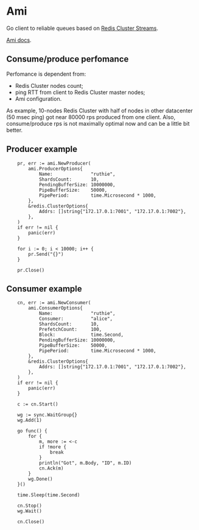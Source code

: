 # Ami

Go client to reliable queues based on [Redis Cluster Streams](https://redis.io/topics/streams-intro).

[Ami docs](https://godoc.org/github.com/kak-tus/ami).

## Consume/produce perfomance

Perfomance is dependent from:
- Redis Cluster nodes count;
- ping RTT from client to Redis Cluster master nodes;
- Ami configuration.

As example, 10-nodes Redis Cluster with half of nodes in other datacenter (50 msec ping) got near 80000 rps produced from one client. Also, consume/produce rps is not maximally optimal now and can be a little bit better.

## Producer example

```
	pr, err := ami.NewProducer(
		ami.ProducerOptions{
			Name:              "ruthie",
			ShardsCount:       10,
			PendingBufferSize: 10000000,
			PipeBufferSize:    50000,
			PipePeriod:        time.Microsecond * 1000,
		},
		&redis.ClusterOptions{
			Addrs: []string{"172.17.0.1:7001", "172.17.0.1:7002"},
		},
	)
	if err != nil {
		panic(err)
	}

	for i := 0; i < 10000; i++ {
		pr.Send("{}")
	}

	pr.Close()
```

## Consumer example

```
	cn, err := ami.NewConsumer(
		ami.ConsumerOptions{
			Name:              "ruthie",
			Consumer:          "alice",
			ShardsCount:       10,
			PrefetchCount:     100,
			Block:             time.Second,
			PendingBufferSize: 10000000,
			PipeBufferSize:    50000,
			PipePeriod:        time.Microsecond * 1000,
		},
		&redis.ClusterOptions{
			Addrs: []string{"172.17.0.1:7001", "172.17.0.1:7002"},
		},
	)
	if err != nil {
		panic(err)
	}

	c := cn.Start()

	wg := sync.WaitGroup{}
	wg.Add(1)

	go func() {
		for {
			m, more := <-c
			if !more {
				break
			}
			println("Got", m.Body, "ID", m.ID)
			cn.Ack(m)
		}
		wg.Done()
	}()

	time.Sleep(time.Second)

	cn.Stop()
	wg.Wait()

	cn.Close()
```
